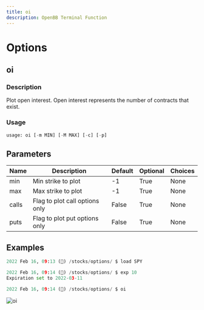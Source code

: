 ```yaml
---
title: oi
description: OpenBB Terminal Function
---
```


# Options

## oi

### Description

Plot open interest. Open interest represents the number of contracts that exist.

### Usage

```python
usage: oi [-m MIN] [-M MAX] [-c] [-p]
```

## Parameters

| Name | Description | Default | Optional | Choices |
| ---- | ----------- | ------- | -------- | ------- |
| min | Min strike to plot | -1 | True | None |
| max | Max strike to plot | -1 | True | None |
| calls | Flag to plot call options only | False | True | None |
| puts | Flag to plot put options only | False | True | None |

## Examples

```python
2022 Feb 16, 09:13 (🦋) /stocks/options/ $ load SPY

2022 Feb 16, 09:14 (🦋) /stocks/options/ $ exp 10
Expiration set to 2022-03-11

2022 Feb 16, 09:14 (🦋) /stocks/options/ $ oi
```

![oi](https://user-images.githubusercontent.com/46355364/154282811-b8b7d36b-2e4e-44c0-8026-b244d97a8608.png)
